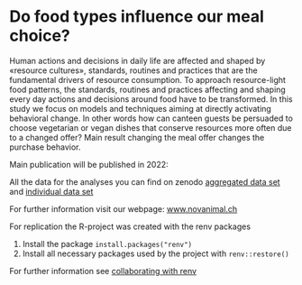 # Do food types influence our meal choice?
Human actions and decisions in daily life are affected and shaped by «resource cultures», standards, routines and practices that are the fundamental drivers of resource consumption.
To approach resource-light food patterns, the standards, routines and practices affecting and shaping every day actions and decisions around food have to be transformed. 
In this study we focus on models and techniques aiming at directly activating behavioral change. In other words how can canteen guests be persuaded to choose vegetarian or vegan dishes that conserve resources more often due to a changed offer? 
Main result changing the meal offer changes the purchase behavior.


Main publication will be published in 2022: 

All the data for the analyses you can find on zenodo [aggregated data set](https://doi.org/10.5281/zenodo.3890931) and [individual data set](https://doi.org/10.5281/zenodo.3890949)

For further information visit our webpage: www.novanimal.ch 

For replication the R-project was created with the renv packages

1. Install the package `install.packages("renv")`
2. Install all necessary packages used by the project with `renv::restore()`

For further information see [collaborating with renv](https://rstudio.github.io/renv/articles/collaborating.html)